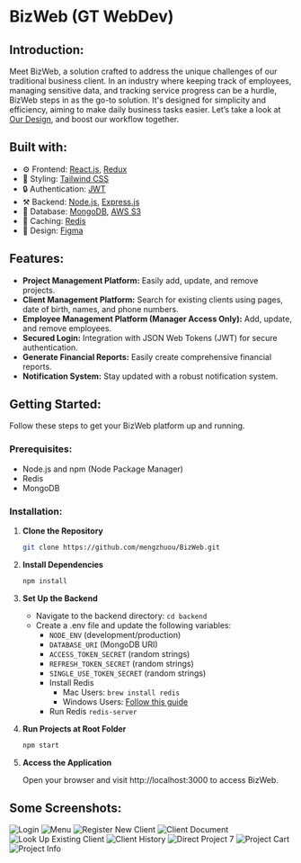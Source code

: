 # BizWeb (GT WebDev)
## Introduction:
Meet BizWeb, a solution crafted to address the unique challenges of our traditional business client. In an industry where keeping track of employees, managing sensitive data, and tracking service progress can be a hurdle, BizWeb steps in as the go-to solution. It's designed for simplicity and efficiency, aiming to make daily business tasks easier. Let’s take a look at [Our Design](https://www.figma.com/file/9BnnS857uTXRENUSRkwfyT/BizWeb?type=design&node-id=228%3A35&mode=design&t=WRgSDJnPg34lun0h-1), and boost our workflow together.

## Built with:

- ⚙️ Frontend: [React.js](https://reactjs.org/), [Redux](https://redux.js.org/)
- 🌈 Styling: [Tailwind CSS](https://tailwindcss.com/)
- 🔒 Authentication: [JWT](https://jwt.io/)
- ⚒️ Backend: [Node.js](https://nodejs.org/), [Express.js](https://expressjs.com/)
- 🍃 Database: [MongoDB](https://www.mongodb.com/), [AWS S3](https://aws.amazon.com/s3/)
- 🔄 Caching: [Redis](https://redis.io/)
- 🎨 Design: [Figma](https://www.figma.com/)

## Features:

- **Project Management Platform:** Easily add, update, and remove projects.
- **Client Management Platform:** Search for existing clients using pages, date of birth, names, and phone numbers.
- **Employee Management Platform (Manager Access Only):** Add, update, and remove employees.
- **Secured Login:** Integration with JSON Web Tokens (JWT) for secure authentication.
- **Generate Financial Reports:** Easily create comprehensive financial reports.
- **Notification System:** Stay updated with a robust notification system.

## Getting Started:

Follow these steps to get your BizWeb platform up and running.

### Prerequisites:

- Node.js and npm (Node Package Manager)
- Redis
- MongoDB

### Installation:

1. **Clone the Repository**
   ```bash
   git clone https://github.com/mengzhuou/BizWeb.git
2. **Install Dependencies**
   ```bash
   npm install
3. **Set Up the Backend**
   - Navigate to the backend directory: ```cd backend```
   - Create a .env file and update the following variables:
      - `NODE_ENV` (development/production)
      - `DATABASE_URI` (MongoDB URI)
      - `ACCESS_TOKEN_SECRET` (random strings)
      - `REFRESH_TOKEN_SECRET` (random strings)
      - `SINGLE_USE_TOKEN_SECRET` (random strings)
      - Install Redis
         - Mac Users: ```brew install redis```
         - Windows Users: [Follow this guide](https://github.com/duc-beluga/Redis_Use_Cases)
      - Run Redis ```redis-server```
4. **Run Projects at Root Folder**
   ```bash
   npm start
5. **Access the Application**
   
   Open your browser and visit http://localhost:3000 to access BizWeb.

## Some Screenshots: 
![Login](https://github.com/tuancai99/BizWeb/assets/93027364/127f93a8-ee14-4520-8813-1d32128c1df8)
![Menu](https://github.com/tuancai99/BizWeb/assets/93027364/4907a698-20b6-411e-a987-dff77ee015d7)
![Register New Client](https://github.com/tuancai99/BizWeb/assets/93027364/146ed08e-72e1-49ef-ad7f-aa8cd37fe50a)
![Client Document](https://github.com/tuancai99/BizWeb/assets/93027364/d4b704ac-a189-4075-b69a-e3b238d1c7df)
![Look Up Existing Client](https://github.com/tuancai99/BizWeb/assets/93027364/a831f6f9-6af1-4041-86e1-f308d466e27f)
![Client History](https://github.com/tuancai99/BizWeb/assets/93027364/24988ba1-5b8d-43bf-9a1e-8d13ceef7746)
![Direct Project 7](https://github.com/tuancai99/BizWeb/assets/93027364/53f98df5-0ac5-4e1f-8466-580a2a63b086)
![Project Cart](https://github.com/tuancai99/BizWeb/assets/93027364/64406035-d5f5-4038-bee8-4759d78e8b76)
![Project Info](https://github.com/tuancai99/BizWeb/assets/93027364/89e348a3-111f-45e6-ac18-44ce1feeea10)












